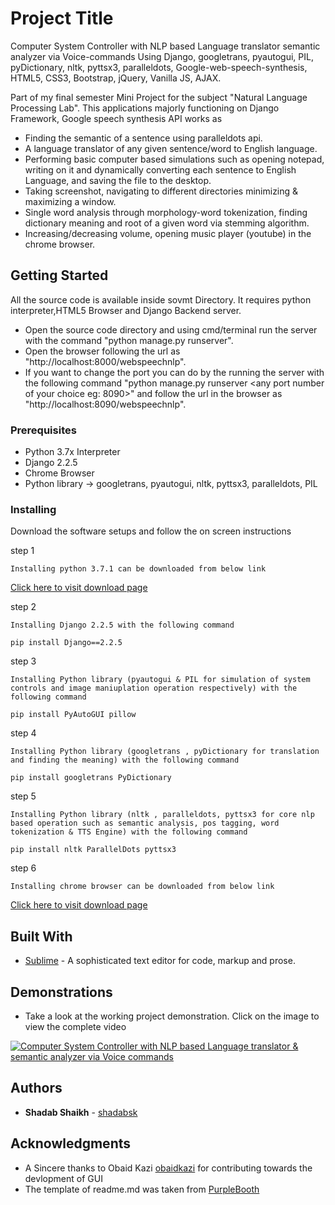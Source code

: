 # Project Title
Computer System Controller with NLP based Language translator semantic analyzer via Voice-commands Using Django, googletrans, pyautogui, PIL, pyDictionary, nltk, pyttsx3, paralleldots, Google-web-speech-synthesis, HTML5, CSS3, Bootstrap, jQuery, Vanilla JS, AJAX.

Part of my final semester Mini Project for the subject "Natural Language Processing Lab". This applications majorly functioning on Django Framework, Google speech synthesis API works as 
* Finding the semantic of a sentence using paralleldots api.
* A language translator of any given sentence/word to English language.
* Performing basic computer based simulations such as opening notepad, writing on it and dynamically converting each sentence to English Language, and saving the file to the desktop.
* Taking screenshot, navigating to different directories minimizing & maximizing a window.
* Single word analysis through morphology-word tokenization, finding dictionary meaning and root of a given word via stemming algorithm.
* Increasing/decreasing volume,  opening music player (youtube) in the chrome browser.

## Getting Started
All the source code is available inside sovmt Directory. It requires python interpreter,HTML5 Browser and Django Backend server.
* Open the source code directory and using cmd/terminal run the server with the command "python manage.py runserver".
* Open the browser following the url as "http://localhost:8000/webspeechnlp".	
* If you want to change the port you can do by the running the server with the following command "python manage.py runserver <any port number of your choice eg: 8090>" and follow the url in the browser as "http://localhost:8090/webspeechnlp".	


### Prerequisites

* Python 3.7x Interpreter
* Django 2.2.5
* Chrome Browser
* Python library -> googletrans, pyautogui, nltk, pyttsx3, paralleldots, PIL


### Installing

Download the software setups and follow the on screen instructions

step 1

```
Installing python 3.7.1 can be downloaded from below link
```
[Click here to visit download page](https://www.python.org/downloads/release/python-371/)

step 2

```
Installing Django 2.2.5 with the following command
```
```
pip install Django==2.2.5
```

step 3

```
Installing Python library (pyautogui & PIL for simulation of system controls and image maniuplation operation respectively) with the following command
```
```
pip install PyAutoGUI pillow
```

step 4

```
Installing Python library (googletrans , pyDictionary for translation and finding the meaning) with the following command
```
```
pip install googletrans PyDictionary
```

step 5

```
Installing Python library (nltk , paralleldots, pyttsx3 for core nlp based operation such as semantic analysis, pos tagging, word tokenization & TTS Engine) with the following command
```
```
pip install nltk ParallelDots pyttsx3
```

step 6

```
Installing chrome browser can be downloaded from below link
```
[Click here to visit download page](https://www.google.com/chrome/)

## Built With

* [Sublime](https://www.sublimetext.com/3) - A sophisticated text editor for code, markup and prose. 


## Demonstrations

* Take a look at the working project demonstration. Click on the image to view the complete video


[![Computer System Controller with NLP based Language translator & semantic analyzer via Voice commands](https://i.ytimg.com/vi/WUMHRnq_--c/maxresdefault.jpg)](https://youtu.be/WUMHRnq_--c)


## Authors

* **Shadab Shaikh** - [shadabsk](https://github.com/shadabsk)

## Acknowledgments

* A Sincere thanks to Obaid Kazi [obaidkazi](https://github.com/obaidkazi) for contributing towards the devlopment of GUI
* The template of readme.md was taken from [PurpleBooth](https://github.com/PurpleBooth)
